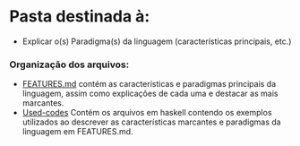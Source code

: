 # Pasta destinada à:
 - Explicar o(s) Paradigma(s) da linguagem (características principais, etc.)

### Organização dos arquivos:
 - [FEATURES.md](./FEATURES.md) contém as características e paradigmas principais da linguagem, assim como explicações de cada uma e destacar as mais marcantes.
 - [Used-codes](./Used-codes) Contém os arquivos em haskell contendo os exemplos utilizados ao descrever as características marcantes e paradigmas da linguagem em FEATURES.md.

